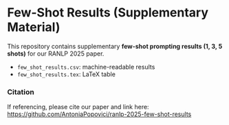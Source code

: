 # Few-Shot Results (Supplementary Material)

This repository contains supplementary **few-shot prompting results (1, 3, 5 shots)** for our RANLP 2025 paper.

- `few_shot_results.csv`: machine-readable results
- `few_shot_results.tex`: LaTeX table

### Citation
If referencing, please cite our paper and link here:
https://github.com/AntoniaPopovici/ranlp-2025-few-shot-results
